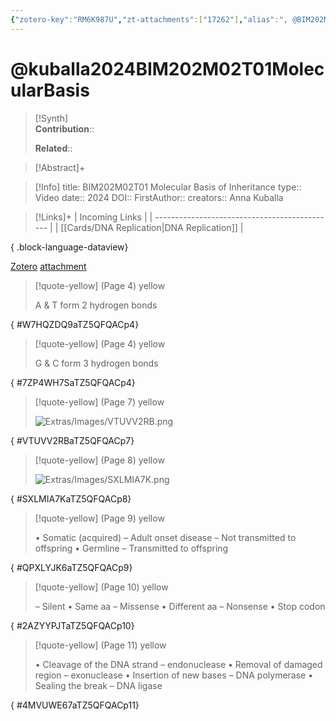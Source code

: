 ```yaml
---
{"zotero-key":"RM6K987U","zt-attachments":["17262"],"alias":", @BIM202M02T01 Molecular Basis of Inheritance","keywords":[],"FirstAuthor":"[[ Anna Kuballa]]","tags":["source/video"],"dg-publish":true,"permalink":"/sources/kuballa2024-bim-202-m02-t01-molecular-basis/","dgPassFrontmatter":true}
---
```


# @kuballa2024BIM202M02T01MolecularBasis

>[!Synth]  
>**Contribution**::  
>  
>**Related**:: 
>  

> [!Abstract]+
> 

> [!Info]
> title: BIM202M02T01 Molecular Basis of Inheritance
> type:: Video 
> date:: 2024
> DOI:: 
> FirstAuthor:: 
> creators:: Anna Kuballa

> [!Links]+
>  | Incoming Links                                |
> | --------------------------------------------- |
> | [[Cards/DNA Replication\|DNA Replication]] |
> 
{ .block-language-dataview}


[Zotero](zotero://select/library/items/RM6K987U) [attachment](<file:///Users/nathanmaxwell/Zotero/storage/TZ5QFQAC/Kuballa%20-%202024%20-%20BIM202M02T01%20Molecular%20Basis%20of%20Inheritance.pdf>)

> [!quote-yellow] (Page 4) yellow
> 
> A & T form 2 hydrogen bonds
>
{ #W7HQZDQ9aTZ5QFQACp4}


> [!quote-yellow] (Page 4) yellow
> 
> G & C form 3 hydrogen bonds
>
{ #7ZP4WH7SaTZ5QFQACp4}


> [!quote-yellow] (Page 7) yellow
> 
> ![Extras/Images/VTUVV2RB.png](/img/user/Extras/Images/VTUVV2RB.png)
>
{ #VTUVV2RBaTZ5QFQACp7}


> [!quote-yellow] (Page 8) yellow
> 
> ![Extras/Images/SXLMIA7K.png](/img/user/Extras/Images/SXLMIA7K.png)
>
{ #SXLMIA7KaTZ5QFQACp8}


> [!quote-yellow] (Page 9) yellow
> 
> • Somatic (acquired)  – Adult onset disease  – Not transmitted to offspring  • Germline  – Transmitted to offspring
>
{ #QPXLYJK6aTZ5QFQACp9}


> [!quote-yellow] (Page 10) yellow
> 
> – Silent  • Same aa  – Missense  • Different aa  – Nonsense  • Stop codon
>
{ #2AZYYPJTaTZ5QFQACp10}


> [!quote-yellow] (Page 11) yellow
> 
> • Cleavage of the DNA strand  – endonuclease  • Removal of damaged region  – exonuclease  • Insertion of new bases  – DNA polymerase  • Sealing the break  – DNA ligase
>
{ #4MVUWE67aTZ5QFQACp11}


